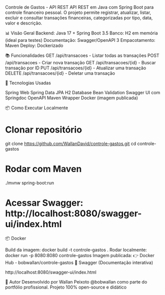 Controle de Gastos - API REST
API REST em Java com Spring Boot para controle financeiro pessoal. O projeto permite registrar, atualizar, listar, excluir e consultar transações financeiras, categorizadas por tipo, data, valor e descrição.

📊 Visão Geral
Backend: Java 17 + Spring Boot 3.5
Banco: H2 em memória (ideal para testes)
Documentação: Swagger/OpenAPI 3
Empacotamento: Maven
Deploy: Dockerizado

📚 Funcionalidades
GET /api/transacoes - Listar todas as transações
POST /api/transacoes - Criar nova transação
GET /api/transacoes/{id} - Buscar transação por ID
PUT /api/transacoes/{id} - Atualizar uma transação
DELETE /api/transacoes/{id} - Deletar uma transação

🔧 Tecnologias Usadas

Spring Web
Spring Data JPA
H2 Database
Bean Validation
Swagger UI com Springdoc OpenAPI
Maven Wrapper
Docker (imagem publicada)

📦 Como Executar Localmente

# Clonar repositório
git clone https://github.com/WallanDavid/controle-gastos.git
cd controle-gastos

# Rodar com Maven
./mvnw spring-boot:run

# Acessar Swagger: http://localhost:8080/swagger-ui/index.html

📦 Docker

Build da imagem:
docker build -t controle-gastos .
Rodar localmente:
docker run -p 8080:8080 controle-gastos
Imagem publicada:
👉 Docker Hub - bobwallan/controle-gastos
📄 Swagger (Documentação interativa)

http://localhost:8080/swagger-ui/index.html

💼 Autor
Desenvolvido por Wallan Peixoto @bobwallan como parte do portfólio profissional. Projeto 100% open-source e didático
